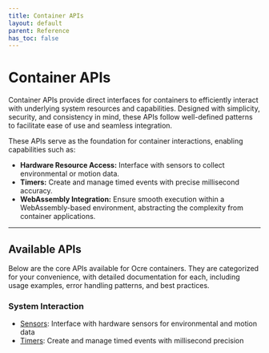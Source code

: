 ```yaml
---
title: Container APIs
layout: default
parent: Reference
has_toc: false 
---
```


# Container APIs

 Container APIs provide direct interfaces for containers to efficiently interact with underlying system resources and capabilities. Designed with simplicity, security, and consistency in mind, these APIs follow well-defined patterns to facilitate ease of use and seamless integration.

These APIs serve as the foundation for container interactions, enabling capabilities such as:

- **Hardware Resource Access:** Interface with sensors to collect environmental or motion data.
- **Timers:** Create and manage timed events with precise millisecond accuracy.
- **WebAssembly Integration:** Ensure smooth execution within a WebAssembly-based environment, abstracting the complexity from container applications.

---

## Available APIs

Below are the core APIs available for Ocre containers. They are categorized for your convenience, with detailed documentation for each, including usage examples, error handling patterns, and best practices.

### System Interaction
- [Sensors](sensors): Interface with hardware sensors for environmental and motion data
- [Timers](timers): Create and manage timed events with millisecond precision